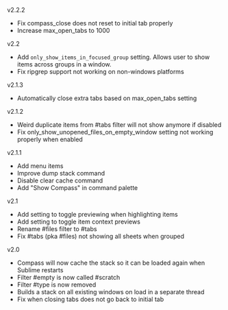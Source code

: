 v2.2.2
- Fix compass_close does not reset to initial tab properly
- Increase max_open_tabs to 1000

v2.2
- Add `only_show_items_in_focused_group` setting. Allows user to show items across groups in a window.
- Fix ripgrep support not working on non-windows platforms

v2.1.3
- Automatically close extra tabs based on max_open_tabs setting

v2.1.2
- Weird duplicate items from #tabs filter will not show anymore if disabled
- Fix only_show_unopened_files_on_empty_window setting not working properly when enabled

v2.1.1
- Add menu items
- Improve dump stack command
- Disable clear cache command
- Add "Show Compass" in command palette

v2.1
- Add setting to toggle previewing when highlighting items
- Add setting to toggle item context previews
- Rename #files filter to #tabs
- Fix #tabs (pka #files) not showing all sheets when grouped

v2.0
- Compass will now cache the stack so it can be loaded again when Sublime restarts
- Filter #empty is now called #scratch
- Filter #type is now removed
- Builds a stack on all existing windows on load in a separate thread
- Fix when closing tabs does not go back to initial tab
